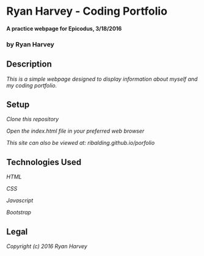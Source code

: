 # Ryan Harvey - Coding Portfolio

#### A practice webpage for Epicodus, 3/18/2016

### by Ryan Harvey

## Description

_This is a simple webpage designed to display information about myself and my coding portfolio._

## Setup

_Clone this repository_

_Open the index.html file in your preferred web browser_

_This site can also be viewed at: ribalding.github.io/porfolio_

## Technologies Used

_HTML_

_CSS_

_Javascript_

_Bootstrap_

## Legal

_Copyright (c) 2016 Ryan Harvey_



